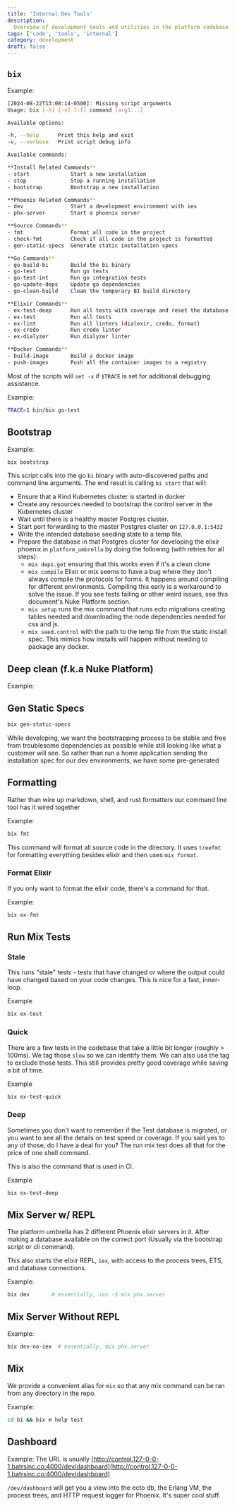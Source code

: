 ```yaml
---
title: 'Internal Dev Tools'
description:
  Overview of development tools and utilities in the platform codebase.
tags: ['code', 'tools', 'internal']
category: development
draft: false
---
```


## `bix`

Example:

```sh
[2024-08-22T13:08:14-0500]: Missing script arguments
Usage: bix [-h] [-v] [-f] command [arg1...]

Available options:

-h, --help      Print this help and exit
-v, --verbose   Print script debug info

Available commands:

**Install Related Commands**
- start             Start a new installation
- stop              Stop a running installation
- bootstrap         Bootstrap a new installation

**Phoenix Related Commands**
- dev               Start a development environment with iex
- phx-server        Start a phoenix server

**Source Commands**
- fmt               Format all code in the project
- check-fmt         Check if all code in the project is formatted
- gen-static-specs  Generate static installation specs

**Go Commands**
- go-build-bi       Build the bi binary
- go-test           Run go tests
- go-test-int       Run go integration tests
- go-update-deps    Update go dependencies
- go-clean-build    Clean the temporary BI build directory

**Elixir Commands**
- ex-test-deep      Run all tests with coverage and reset the database
- ex-test           Run all tests
- ex-lint           Run all linters (dialexir, credo, format)
- ex-credo          Run credo linter
- ex-dialyzer       Run dialyzer linter

**Docker Commands**
- build-image       Build a docker image
- push-images       Push all the container images to a registry
```

Most of the scripts will `set -x` if `$TRACE` is set for additional debugging
assistance.

Example:

```sh
TRACE=1 bin/bix go-test
```

## Bootstrap

Example:

```sh
bix bootstrap
```

This script calls into the go `bi` binary with auto-discovered paths and command
line arguments. The end result is calling `bi start` that will:

- Ensure that a Kind Kubernetes cluster is started in docker
- Create any resources needed to bootstrap the control server in the Kubernetes
  cluster
- Wait until there is a healthy master Postgres cluster.
- Start port forwarding to the master Postgres cluster on `127.0.0.1:5432`
- Write the intended database seeding state to a temp file.
- Prepare the database in that Postgres cluster for developing the elixir
  phoenix in `platform_umbrella` by doing the following (with retries for all
  steps):
  - `mix deps.get` ensuring that this works even if it's a clean clone
  - `mix compile` Elixir or mix seems to have a bug where they don't always
    compile the protocols for forms. It happens around compiling for different
    environments. Compiling this early is a workaround to solve the issue. If
    you see tests failing or other weird issues, see this document's Nuke
    Platform section.
  - `mix setup` runs the mix command that runs ecto migrations creating tables
    needed and downloading the node dependencies needed for css and js.
  - `mix seed.control` with the path to the temp file from the static install
    spec. This mimics how installs will happen without needing to package any
    docker.

## Deep clean (f.k.a Nuke Platform)

Example:

## Gen Static Specs

```sh
bix gen-static-specs
```

While developing, we want the bootstrapping process to be stable and free from
troublesome dependencies as possible while still looking like what a customer
will see. So rather than run a home application sending the installation spec
for our dev environments, we have some pre-generated

## Formatting

Rather than wire up markdown, shell, and rust formatters our command line tool
has it wired together

Example:

```sh
bix fmt
```

This command will format all source code in the directory. It uses `treefmt` for
formatting everything besides elixir and then uses `mix format`.

### Format Elixir

If you only want to format the elixir code, there's a command for that.

Example:

```sh
bix ex-fmt
```

## Run Mix Tests

### Stale

This runs "stale" tests - tests that have changed or where the output could have
changed based on your code changes. This is nice for a fast, inner-loop.

Example

```sh
bix ex-test
```

### Quick

There are a few tests in the codebase that take a little bit longer (roughly >
100ms). We tag those `slow` so we can identify them. We can also use the tag to
exclude those tests. This still provides pretty good coverage while saving a bit
of time.

Example

```sh
bix ex-test-quick
```

### Deep

Sometimes you don't want to remember if the Test database is migrated, or you
want to see all the details on test speed or coverage. If you said yes to any of
those, do I have a deal for you? The run mix test does all that for the price of
one shell command.

This is also the command that is used in CI.

Example

```sh
bix ex-test-deep
```

## Mix Server w/ REPL

The platform umbrella has 2 different Phoenix elixir servers in it. After making
a database available on the correct port (Usually via the bootstrap script or
cli command).

This also starts the elixir REPL, `iex`, with access to the process trees, ETS,
and database connections.

Example:

```sh
bix dev       # essentially, iex -S mix phx.server
```

## Mix Server Without REPL

Example:

```sh
bix dev-no-iex  # essentially, mix phx.server
```

## Mix

We provide a convenient alias for `mix` so that any mix command can be ran from
any directory in the repo.

Example:

```sh
cd bi && bix m help test
```

## Dashboard

Example: The URL is usually
[http://control.127-0-0-1.batrsinc.co:4000/dev/dashboard](http://control.127-0-0-1.batrsinc.co:4000/dev/dashboard)

`/dev/dashboard` will get you a view into the ecto db, the Erlang VM, the
process trees, and HTTP request logger for Phoenix. It's super cool stuff.
